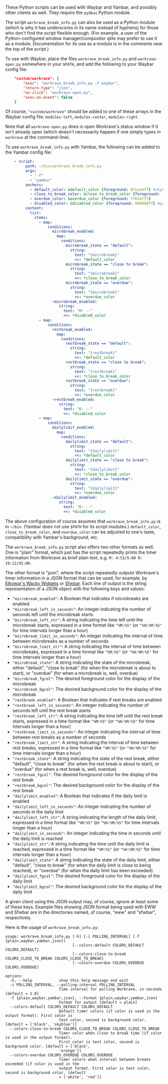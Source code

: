 These Python scripts can be used with Waybar and Yambar, and possibly other clients as well. They require the `pydbus` Python module.

The script `workrave_break_info.py` can also be used as a Python module (which is why it has underscores in its name instead of hyphens) for those who don't find the script flexible enough. (For example, a user of the Python-configured window manager/compositor qtile may prefer to use it as a module. Documentation for its use as a module is in the comments near the top of the script.)

To use with Waybar, place the files `workrave_break_info.py` and `workrave-open.py` somewhere in your `$PATH`, and add the following to your Waybar config file:
```json
    "custom/workrave": {
        "exec": "workrave_break_info.py -f waybar",
        "return-type": "json",
        "on-click": "workrave-open.py",
        "exec-on-event": false
    }
```
Of course, `"custom/workrave"` should be added to one of these arrays in the Waybar config file: `modules-left`, `modules-center`, `modules-right`.

Note that all `workrave-open.py` does is open Workrave's status window if it isn't already open (which doesn't necessarily happen if one simply types in `workrave` at the command-line).

To use `workrave_break_info.py` with Yambar, the following can be added to the Yambar config file:
```yaml
    - script:
         path: ~/bin/workrave_break_info.py
         args:
           - "-f"
           - "yambar"
         anchors:
           - default_color: &default_color {foreground: 87ceebff} #skyblue
           - close_to_break_color: &close_to_break_color {foreground: ffa500ff} #orange
           - overdue_color: &overdue_color {foreground: ff6347ff}
           - disabled_color: &disabled_color {foreground: 808080ff} #grey
         content:
           list:
             items:
               - map:
                   conditions:
                     microbreak_enabled:
                       map:
                         conditions:
                           microbreak_state == "default":
                             string:
                               text: "{microbreak}"
                               <<: *default_color
                           microbreak_state == "close to break":
                             string:
                               text: "{microbreak}"
                               <<: *close_to_break_color
                           microbreak_state == "overdue":
                             string:
                               text: "{microbreak}"
                               <<: *overdue_color
                     ~microbreak_enabled:
                        string:
                          text: "M: --"
                          <<: *disabled_color
               - map:
                   conditions:
                     restbreak_enabled:
                       map:
                         conditions:
                           restbreak_state == "default":
                             string:
                               text: "{restbreak}"
                               <<: *default_color
                           restbreak_state == "close to break":
                             string:
                               text: "{restbreak}"
                               <<: *close_to_break_color
                           restbreak_state == "overdue":
                             string:
                               text: "{restbreak}"
                               <<: *overdue_color
                     ~restbreak_enabled:
                        string:
                          text: "R: --"
                          <<: *disabled_color
               - map:
                   conditions:
                     dailylimit_enabled:
                       map:
                         conditions:
                           dailylimit_state == "default":
                             string:
                               text: "{dailylimit}"
                               <<: *default_color
                           dailylimit_state == "close to break":
                             string:
                               text: "{dailylimit}"
                               <<: *close_to_break_color
                           dailylimit_state == "overdue":
                             string:
                               text: "{dailylimit}"
                               <<: *overdue_color
                     ~dailylimit_enabled:
                        string:
                          text: "D: --"
                          <<: *disabled_color
```
The above configuration of course assumes that `workrave_break_info.py` is in `~/bin`. (Yambar does not use `$PATH` for its script modules.) `default_color`, `close_to_break_color`, and `overdue_color` can be adjusted to one's taste, compatibility with Yambar's background, etc.

The `workrave_break_info.py` script also offers two other formats as well. One is "plain" format, which just has the script repeatedly prints the timer information from Workrave as brief plain text, e.g. `M: 4:53/5:00 R: 19:12/55:00`.

The other format is "json", where the script repeatedly outputs Workrave's timer information in a JSON format that can be used, for example, by [Elkowar's Wacky Widgets](https://elkowar.github.io/eww/) or [Sfwbar](https://github.com/LBCrion/sfwbar). Each line of output is the string representation of a JSON object with the following keys and values:

* `"microbreak_enabled"`: A Boolean that indicates if microbreaks are enabled
* `"microbreak_left_in_seconds"`: An integer indicating the number of seconds left until the microbreak starts
* `"microbreak_left_str"`: A string indicating the time left until the microbreak starts, expressed in a time format like `"%M:%S"` (or `"%H:%M:%S"` for time intervals longer than a hour)
* `"microbreak_limit_in_seconds"`: An integer indicating the interval of time between microbreaks as a number of seconds
* `"microbreak_limit_str"`: A string indicating the interval of time between microbreaks, expressed in a time format like `"%M:%S"` (or `"%H:%M:%S"` for time intervals longer than a hour)
* `"microbreak_state"`: A string indicating the state of the microbreak, either "default", "close to break" (for when the microbreak is about to start), or "overdue" (for when a microbreak is, well, overdue)
* `"microbreak_fgcol"`: The desired foreground color for the display of the microbreak
* `"microbreak_bgcol"`: The desired background color for the display of the microbreak
* `"restbreak_enabled"`: A Boolean that indicates if rest breaks are enabled
* `"restbreak_left_in_seconds"`: An integer indicating the number of seconds left until the rest break starts
* `"restbreak_left_str"`: A string indicating the time left until the rest break starts, expressed in a time format like `"%M:%S"` (or `"%H:%M:%S"` for time intervals longer than a hour)
* `"restbreak_limit_in_seconds"`: An integer indicating the interval of time between rest breaks as a number of seconds
* `"restbreak_limit_str"`: A string indicating the interval of time between rest breaks, expressed in a time format like `"%M:%S"` (or `"%H:%M:%S"` for time intervals longer than a hour)
* `"restbreak_state"`: A string indicating the state of the rest break, either "default", "close to break" (for when the rest break is about to start), or "overdue" (for when a rest break is, well, overdue)
* `"restbreak_fgcol"`: The desired foreground color for the display of the rest break
* `"restbreak_bgcol"`: The desired background color for the display of the rest break
* `"dailylimit_enabled"`: A Boolean that indicates if the daily limit is enabled
* `"dailylimit_left_in_seconds"`: An integer indicating the number of seconds in the daily limit
* `"dailylimit_left_str"`: A string indicating the length of the daily limit, expressed in a time format like `"%M:%S"` (or `"%H:%M:%S"` for time intervals longer than a hour)
* `"dailylimit_in_seconds"`: An integer indicating the time in seconds until the daily limit is reached
* `"dailylimit_str"`: A string indicating the time until the daily limit is reached, expressed in a time format like `"%M:%S"` (or `"%H:%M:%S"` for time intervals longer than a hour)
* `"dailylimit_state"`: A string indicating the state of the daily limit, either "default", "close to break" (for when the daily limit is close to being reached), or "overdue" (for when the daily limit has been exceeded)
* `"dailylimit_fgcol"`: The desired foreground color for the display of the daily limit
* `"dailylimit_bgcol"`: The desired background color for the display of the daily limit

A given client using this JSON output may, of course, ignore at least some of these keys. Example files showing JSON format being used with EWW and Sfwbar are in the directories named, of course, "eww" and "sfwbar", respectively.

Here is the usage of `workrave_break_info.py`:
```
usage: workrave_break_info.py [-h] [-i POLLING_INTERVAL] [-f {plain,waybar,yambar,json}]
                              [--colors-default COLORS_DEFAULT COLORS_DEFAULT]
                              [--colors-close-to-break COLORS_CLOSE_TO_BREAK COLORS_CLOSE_TO_BREAK]
                              [--colors-overdue COLORS_OVERDUE COLORS_OVERDUE]

options:
  -h, --help            show this help message and exit
  -i POLLING_INTERVAL, --polling-interval POLLING_INTERVAL
                        Time interval for polling Workrave, in seconds [default = 1.0]
  -f {plain,waybar,yambar,json}, --format {plain,waybar,yambar,json}
                        Format for output [default = plain]
  --colors-default COLORS_DEFAULT COLORS_DEFAULT
                        Default timer colors (if color is used in the output format). First color is
                        text color, second is background color. [default = ['black', 'skyblue']]
  --colors-close-to-break COLORS_CLOSE_TO_BREAK COLORS_CLOSE_TO_BREAK
                        Timer color when close to break time (if color is used in the output format).
                        First color is text color, second is background color. [default = ['black',
                        'orange']]
  --colors-overdue COLORS_OVERDUE COLORS_OVERDUE
                        Timer colors when interval between breaks exceeded (if color is used in the
                        output format. First color is text color, second is background color. [default
                        = ['white', 'red']]
```
